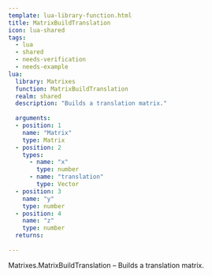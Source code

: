 ```yaml
---
template: lua-library-function.html
title: MatrixBuildTranslation
icon: lua-shared
tags:
  - lua
  - shared
  - needs-verification
  - needs-example
lua:
  library: Matrixes
  function: MatrixBuildTranslation
  realm: shared
  description: "Builds a translation matrix."
  
  arguments:
  - position: 1
    name: "Matrix"
    type: Matrix
  - position: 2
    types:
      - name: "x"
        type: number
      - name: "translation"
        type: Vector
  - position: 3
    name: "y"
    type: number
  - position: 4
    name: "z"
    type: number
  returns:
    
---
```


<div class="lua__search__keywords">
Matrixes.MatrixBuildTranslation &#x2013; Builds a translation matrix.
</div>

